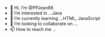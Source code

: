 - 👋 Hi, I’m @PPJean88
- 👀 I’m interested in ...Java
- 🌱 I’m currently learning ...HTML, JavaScript 
- 💞️ I’m looking to collaborate on ...
- 📫 How to reach me ...

<!---
PPJean88/PPJean88 is a ✨ special ✨ repository because its `README.md` (this file) appears on your GitHub profile.
You can click the Preview link to take a look at your changes.
--->
